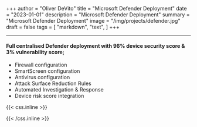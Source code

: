 +++
author = "Oliver DeVito"
title = "Microsoft Defender Deployment"
date = "2023-01-01"
description = "Microsoft Defender Deployment"
summary = "Microsoft Defender Deployment"
image = "/img/projects/defender.jpg"
draft = false
tags = [
    "markdown",
    "text",
]
+++
***
#### Full centralised Defender deployment with 96% device security score & 3% vulnerability score;
* Firewall configuration
* SmartScreen configuration
* Antivirus configuration
* Attack Surface Reduction Rules
* Automated Investigation & Response
* Device risk score integration


{{< css.inline >}}
<style>
.canon { background: white; width: 100%; height: auto; }
</style>
{{< /css.inline >}}
